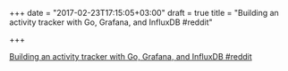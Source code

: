 +++
date = "2017-02-23T17:15:05+03:00"
draft = true
title = "Building an activity tracker with Go, Grafana, and InfluxDB  #reddit"

+++

<p><a href="https://t.co/bDWnVYj2SE">Building an activity tracker with Go, Grafana, and InfluxDB  #reddit</a></p>
